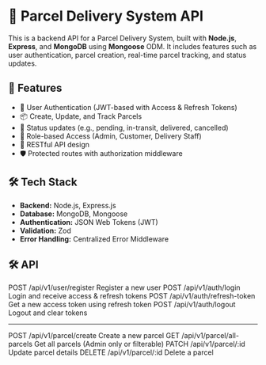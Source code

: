 # 🚚 Parcel Delivery System API

This is a backend API for a Parcel Delivery System, built with **Node.js**, **Express**, and **MongoDB** using **Mongoose** ODM. It includes features such as user authentication, parcel creation, real-time parcel tracking, and status updates.

## 📌 Features

- 🔐 User Authentication (JWT-based with Access & Refresh Tokens)
- 📦 Create, Update, and Track Parcels
- 🚦 Status updates (e.g., pending, in-transit, delivered, cancelled)
- 📁 Role-based Access (Admin, Customer, Delivery Staff)
- 🧾 RESTful API design
- 🛡️ Protected routes with authorization middleware

## 🛠️ Tech Stack

- **Backend:** Node.js, Express.js
- **Database:** MongoDB, Mongoose
- **Authentication:** JSON Web Tokens (JWT)
- **Validation:** Zod
- **Error Handling:** Centralized Error Middleware

## 🛠️ API

POST	/api/v1/user/register	Register a new user
POST	/api/v1/auth/login	Login and receive access & refresh tokens
POST	/api/v1/auth/refresh-token	Get a new access token using refresh token
POST	/api/v1/auth/logout	Logout and clear tokens

---------

POST	/api/v1/parcel/create	Create a new parcel
GET	/api/v1/parcel/all-parcels	Get all parcels (Admin only or filterable)
PATCH	/api/v1/parcel/:id	Update parcel details 
DELETE	/api/v1/parcel/:id	Delete a parcel
